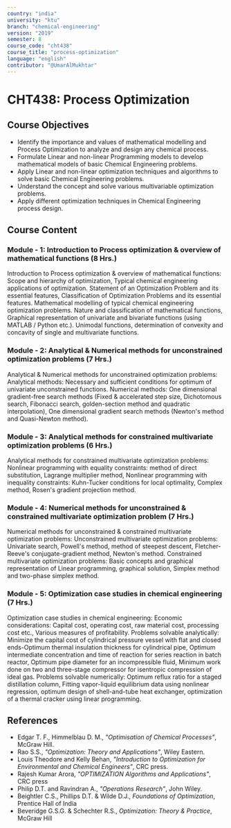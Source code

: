 ```yaml
---
country: "india"
university: "ktu"
branch: "chemical-engineering"
version: "2019"
semester: 8
course_code: "cht438"
course_title: "process-optimization"
language: "english"
contributor: "@UmarAlMukhtar"
---
```


# CHT438: Process Optimization

## Course Objectives

- Identify the importance and values of mathematical modelling and Process Optimization to analyze and design any chemical process.
- Formulate Linear and non-linear Programming models to develop mathematical models of basic Chemical Engineering problems.
- Apply Linear and non-linear optimization techniques and algorithms to solve basic Chemical Engineering problems.
- Understand the concept and solve various multivariable optimization problems.
- Apply different optimization techniques in Chemical Engineering process design.

## Course Content

### Module - 1: Introduction to Process optimization & overview of mathematical functions (8 Hrs.)

Introduction to Process optimization & overview of mathematical functions: Scope and hierarchy of optimization, Typical chemical engineering applications of optimization. Statement of an Optimization Problem and its essential features, Classification of Optimization Problems and its essential features. Mathematical modelling of typical chemical engineering optimization problems. Nature and classification of mathematical functions, Graphical representation of univariate and bivariate functions (using MATLAB / Python etc.). Unimodal functions, determination of convexity and concavity of single and multivariate functions.

### Module - 2: Analytical & Numerical methods for unconstrained optimization problems (7 Hrs.)

Analytical & Numerical methods for unconstrained optimization problems: Analytical methods: Necessary and sufficient conditions for optimum of univariate unconstrained functions. Numerical methods: One dimensional gradient-free search methods (Fixed & accelerated step size, Dichotomous search, Fibonacci search, golden-section method and quadratic interpolation), One dimensional gradient search methods (Newton's method and Quasi-Newton method).

### Module - 3: Analytical methods for constrained multivariate optimization problems (6 Hrs.)

Analytical methods for constrained multivariate optimization problems: Nonlinear programming with equality constraints: method of direct substitution, Lagrange multiplier method, Nonlinear programming with inequality constraints: Kuhn-Tucker conditions for local optimality, Complex method, Rosen's gradient projection method.

### Module - 4: Numerical methods for unconstrained & constrained multivariate optimization problem (7 Hrs.)

Numerical methods for unconstrained & constrained multivariate optimization problems: Unconstrained multivariate optimization problems: Univariate search, Powell's method, method of steepest descent, Fletcher-Reeve's conjugate-gradient method, Newton's method. Constrained multivariate optimization problems: Basic concepts and graphical representation of Linear programming, graphical solution, Simplex method and two-phase simplex method.

### Module - 5: Optimization case studies in chemical engineering (7 Hrs.)

Optimization case studies in chemical engineering: Economic considerations: Capital cost, operating cost, raw material cost, processing cost etc., Various measures of profitability. Problems solvable analytically: Minimize the capital cost of cylindrical pressure vessel with flat and closed ends-Optimum thermal insulation thickness for cylindrical pipe, Optimum intermediate concentration and time of reaction for series reaction in batch reactor, Optimum pipe diameter for an incompressible fluid, Minimum work done on two and three-stage compressor for isentropic compression of ideal gas. Problems solvable numerically: Optimum reflux ratio for a staged distillation column, Fitting vapor-liquid equilibrium data using nonlinear regression, optimum design of shell-and-tube heat exchanger, optimization of a thermal cracker using linear programming.

## References

- Edgar T. F., Himmelblau D. M., _"Optimisation of Chemical Processes"_, McGraw Hill.
- Rao S.S., _"Optimization: Theory and Applications"_, Wiley Eastern.
- Louis Theodore and Kelly Behan, _"Introduction to Optimization for Environmental and Chemical Engineers"_, CRC press.
- Rajesh Kumar Arora, _"OPTIMIZATION Algorithms and Applications"_, CRC press
- Philip D.T. and Ravindran A., _"Operations Research"_, John Wiley.
- Beightler C.S., Phillips D.T. & Wilde D.J., _Foundations of Optimization_, Prentice Hall of India
- Beveridge G.S.G. & Schechter R.S., _Optimization: Theory & Practice_, McGraw Hill
